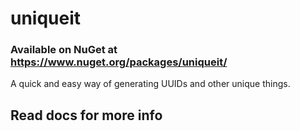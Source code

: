# uniqueit
### Available on NuGet at https://www.nuget.org/packages/uniqueit/

A quick and easy way of generating UUIDs and other unique things.

## Read docs for more info
